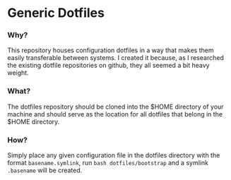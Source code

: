 # Generic Dotfiles

### Why?

This repository houses configuration dotfiles in a way that makes them easily
transferable between systems. I created it because, as I researched the existing
dotfile repositories on github, they all seemed a bit heavy weight.

### What?

The dotfiles repository should be cloned into the $HOME directory of your machine
and should serve as the location for all dotfiles that belong in the $HOME directory.

### How?

Simply place any given configuration file in the dotfiles directory with the format
`basename.symlink`, run `bash dotfiles/bootstrap` and a symlink `.basename` will be
created.

